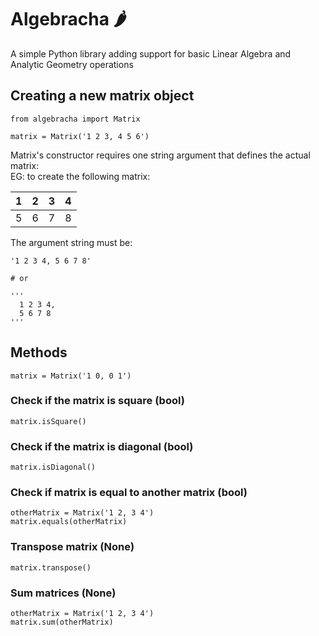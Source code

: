 # Algebracha 🌶
A simple Python library adding support for basic Linear Algebra and Analytic Geometry operations

## Creating a new matrix object

  ```
  from algebracha import Matrix
  
  matrix = Matrix('1 2 3, 4 5 6')
  ```
  Matrix's constructor requires one string argument that defines the actual matrix: <br>
  EG: to create the following matrix:
  
  | 1 | 2 | 3 | 4 |
  |---|---|---|---|
  | 5 | 6 | 7 | 8 |
  
  The argument string must be:
  ```
  '1 2 3 4, 5 6 7 8'
  
  # or
  
  '''
    1 2 3 4,
    5 6 7 8
  '''
  ``` 

## Methods
```
matrix = Matrix('1 0, 0 1')
```

### Check if the matrix is square (bool)
`matrix.isSquare()` 

### Check if the matrix is diagonal (bool)
`matrix.isDiagonal()`

### Check if matrix is equal to another matrix (bool)
```
otherMatrix = Matrix('1 2, 3 4')
matrix.equals(otherMatrix)
```

### Transpose matrix (None)
`matrix.transpose()`

### Sum matrices (None)
```
otherMatrix = Matrix('1 2, 3 4')
matrix.sum(otherMatrix)
```



